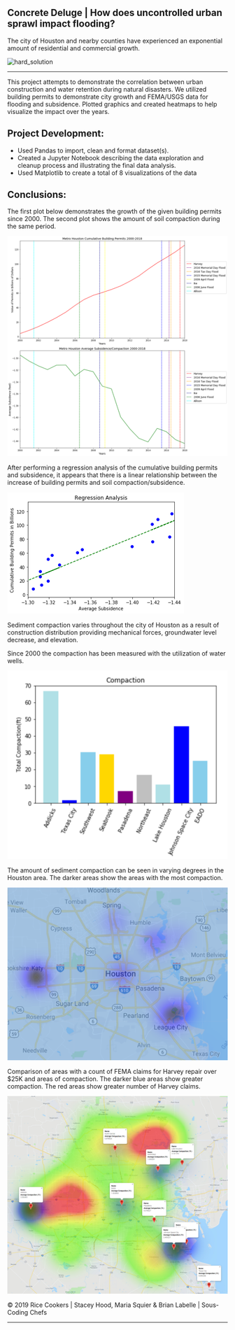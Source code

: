 ## Concrete Deluge | How does uncontrolled urban sprawl impact flooding?
<!-- ![hard_solution](Images/rice-cookers-project1.jpg) -->

The city of Houston and nearby counties have experienced an exponential amount of residential and commercial growth. 

![hard_solution](Images/land.gif)

- - -
This project attempts to demonstrate the correlation between urban construction and water retention during natural disasters. We utilized building permits to demonstrate city growth and FEMA/USGS data for flooding and subsidence. Plotted graphics and created heatmaps to help visualize the impact over the years.


## Project Development:

* Used Pandas to import, clean and format dataset(s).
* Created a Jupyter Notebook describing the data exploration and cleanup process and illustrating the final data analysis.
* Used Matplotlib to create a total of 8 visualizations of the data

## Conclusions:
The first plot below demonstrates the growth of the given building permits since 2000. The second plot shows the amount of soil compaction during the same period.

![hard_solution](Images/Permitsvscompaction.png)

After performing a regression analysis of the cumulative building permits and subsidence, it appears that there is a linear relationship between the increase of building permits and soil compaction/subsidence.

![hard_solution](Images/regressionanalysis.png)

Sediment compaction varies throughout the city of Houston as a result of construction distribution providing mechanical forces, groundwater level decrease, and elevation. 

Since 2000 the compaction has been measured with the utilization of water wells. 

![hard_solution](Images/Compaction.png)

The amount of sediment compaction can be seen in varying degrees in the Houston area.  The darker areas show the areas with the most compaction.

![hard_solution](Images/sedimentcompactio.png)

Comparison of areas with a count of FEMA claims for Harvey repair over $25K and areas of compaction.  The darker blue areas show greater compaction.  The red areas show greater number of Harvey claims.

![hard_solution](Images/fema-final-heatmap-wells-slide-deck.jpg)



© 2019 Rice Cookers | Stacey Hood, Maria Squier & Brian Labelle | Sous-Coding Chefs

- - -
